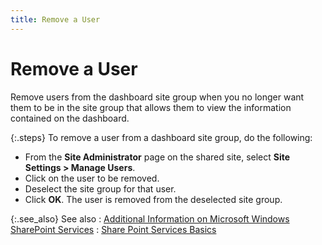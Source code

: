 ```yaml
---
title: Remove a User
---
```


# Remove a User


Remove users from the dashboard site group when you no longer want them  to be in the site group that allows them to view the information contained  on the dashboard.


{:.steps}
To remove a user from a dashboard site group,  do the following:

- From the **Site Administrator** page on the shared  site, select **Site Settings &gt; Manage 
 Users**.
- Click on the user  to be removed.
- Deselect the site  group for that user.
- Click **OK**.  The user is removed from the deselected site group.



{:.see_also}
See also
: [Additional  Information on Microsoft Windows SharePoint Services]({{site.db_baseurl}}/share-point-services-basics-based-on-windows-network-users-/additional_information_on_microsoft_windows_sharepoint_services_ead.html)
: [Share  Point Services Basics]({{site.db_baseurl}}/share-point-services-basics-based-on-windows-network-users-/share_point_services_basics_ead.html)
